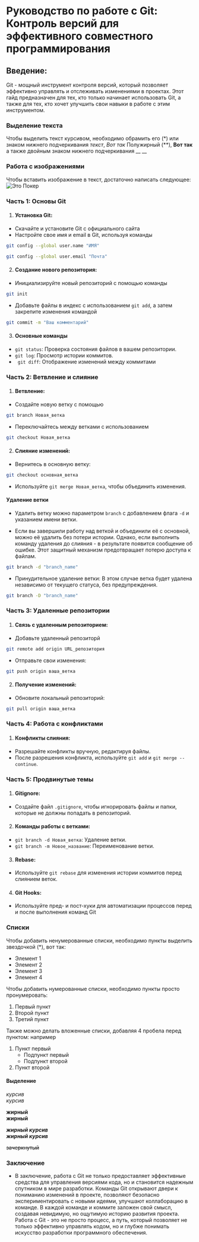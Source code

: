 # Руководство по работе с Git: Контроль версий для эффективного совместного программирования

## Введение:
Git - мощный инструмент контроля версий, который позволяет эффективно управлять и отслеживать изменениями в проектах. Этот гайд предназначен для тех, кто только начинает использовать Git, а также для тех, кто хочет улучшить свои навыки в работе с этим инструментом.

### Выделение текста
Чтобы выделить текст курсивом, необходимо обрамить его (*) или знаком нижнего подчеркивания _текст_, *Вот так*
Полужирный (**), **Вот так** а также двойным знаком нижнего подчеркивания __ __ 

 ### Работа с изображениями
 Чтобы вставить изображение в текст, достаточно написать следующее:
 ![Это Покер](danielgote_95860_poker_table_at_the_classic_casino_with_6_playe_ba8a8fa6-6c4a-40b1-b25e-cc386e9e697e.png)

### Часть 1: Основы Git

1. #### Установка Git:
* Скачайте и установите Git с официального сайта
* Настройте свое имя и email в Git, используя команды 
```sh
git config --global user.name "ИМЯ"

git config --global user.email "Почта"
```
2. #### Создание нового репозитория: 
* Инициализируйте новый репозиторий с помощью команды 
```sh
git init
```
* Добавьте файлы в индекс с использованием ```git add```, а затем закрепите изменения командой 
```sh
git commit -m "Ваш комментарий"
```
3. #### Основные команды
* ```git status```: Проверка состояния файлов в вашем репозитории.
* ```git log```: Просмотр истории коммитов.
* ``` git diff```: Отображение изменений между коммитами
 ### Часть 2: Ветвление и слияние 
1.  #### Ветвление: 
* Создайте новую ветку с помощью 

```sh
git branch Новая_ветка
```
* Переключайтесь между ветками с использованием 

```sh
git checkout Новая_ветка
```

2. #### Слияние изменений:
* Вернитесь в основную ветку: 

```sh
git checkout основная_ветка
```

* Используйте ```git merge Новая_ветка```, чтобы объединить изменения.

#### Удаление ветки
* Удалить ветку можно параметром ```branch``` с добавлением флага ```-d``` и указанием имени ветки.

* Если вы завершили работу над веткой и объединили её с основной, можно её удалить без потери истории. Однако, если выполнить команду удаления до слияния - в результате появится сообщение об ошибке. Этот защитный механизм предотвращает потерю доступа к файлам.

```sh
git branch -d "branch_name"
```
* Принудительное удаление ветки: В этом случае ветка будет удалена независимо от текущего статуса, без предупреждения.

```sh
git branch -D "branch_name"
```

### Часть 3: Удаленные репозитории
1. #### Связь с удаленным репозиторием: 
* Добавьте удаленный репозиторй

```sh
git remote add origin URL_репозитория
```

* Отправьте свои изменения:

```sh
git push origin ваша_ветка
```

2. #### Получение изменений:
* Обновите локальный репозиторий: 

```sh
git pull origin ваша_ветка
```

### Часть 4: Работа с конфликтами
1. #### Конфликты слияния:
* Разрешайте конфликты вручную, редактируя файлы. 
* После разрешения конфликта, используйте ```git add``` и ```git merge --continue```.

### Часть 5: Продвинутые темы
1. #### Gitignore:
* Создайте файл ```.gitignore```, чтобы игнорировать файлы и папки, которые не должны попадать в репозиторий.

2. #### Команды работы с ветками: 
* ```git branch -d Новая_ветка```: Удаление ветки. 
* ```git branch -m Новое_название```: Переименование ветки.

3. #### Rebase: 
* Используйте ```git rebase``` для изменения истории коммитов перед слиянием веток. 
4. #### Git Hooks:
 * Используйте пред- и пост-хуки для автоматизации процессов перед и после выполнения команд Git

 ### Списки
 Чтобы добавить ненумерованные списки, необходимо пункты выделить звездочкой (*), вот так:
 * Элемент 1
 * Элемент 2
 * Элемент 3
 * Элемент 4

Чтобы добавить нумерованные списки, необходимо пункты просто пронумеровать:
1. Первый пункт
2. Второй пункт
3. Третий пункт

Также можно делать вложенные списки, добавляя 4 пробела перед пунктом: например

1. Пункт первый
    - Подпункт первый
    - Подпункт второй
2. Пункт второй

 #### Выделение 

*курсив*  
_курсив_

**жирный**  
__жирный__

***жирный курсив***  
___жирный курсив___

~~зачеркнутый~~

 ### Заключение 
 
 - В заключение, работа с Git не только предоставляет эффективные средства для управления версиями кода, но и становится надежным спутником в мире разработки. Команды Git открывают двери к пониманию изменений в проекте, позволяют безопасно экспериментировать с новыми идеями, улучшают коллаборацию в команде. В каждой команде и коммите заложен свой смысл, создавая невидимую, но ощутимую историю развития проекта. Работа с Git - это не просто процесс, а путь, который позволяет не только эффективно управлять кодом, но и глубже понимать искусство разработки программного обеспечения.
